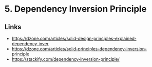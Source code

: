 # 5. Dependency Inversion Principle

## Links

- https://dzone.com/articles/solid-design-principles-explained-dependency-inver
- https://dzone.com/articles/solid-principles-dependency-inversion-principle
- https://stackify.com/dependency-inversion-principle/
